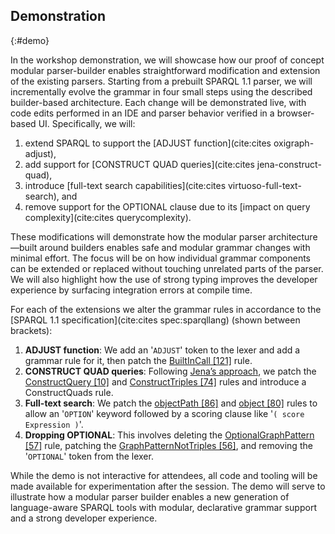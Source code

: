 ## Demonstration
{:#demo}

In the workshop demonstration,
we will showcase how our proof of concept modular parser-builder enables straightforward modification and extension of the existing parsers.
Starting from a prebuilt SPARQL 1.1 parser,
we will incrementally evolve the grammar in four small steps using the described builder-based architecture.
Each change will be demonstrated live, with code edits performed in an IDE and parser behavior verified in a browser-based UI.
Specifically, we will:

1. extend SPARQL to support the [ADJUST function](cite:cites oxigraph-adjust), 
2. add support for [CONSTRUCT QUAD queries](cite:cites jena-construct-quad), 
3. introduce [full-text search capabilities](cite:cites virtuoso-full-text-search), and 
4. remove support for the OPTIONAL clause due to its [impact on query complexity](cite:cites querycomplexity).

These modifications will demonstrate how the modular parser architecture—built around builders enables safe and modular grammar changes with minimal effort.
The focus will be on how individual grammar components can be extended or replaced without touching unrelated parts of the parser.
We will also highlight how the use of strong typing improves the developer experience by surfacing integration errors at compile time.

For each of the extensions we alter the grammar rules in accordance to the [SPARQL 1.1 specification](cite:cites spec:sparqllang) (shown between brackets):

1. **ADJUST function**: We add an '`ADJUST`' token to the lexer and add a grammar rule for it, then patch the [BuiltInCall [121]](https://www.w3.org/TR/sparql11-query/#rBuiltInCall) rule. 
2. **CONSTRUCT QUAD queries**: Following [Jena’s approach](https://jena.apache.org/documentation/query/construct-quad.html#grammar),
we patch the [ConstructQuery [10]](https://www.w3.org/TR/sparql11-query/#rConstructQuery) and [ConstructTriples [74]](https://www.w3.org/TR/sparql11-query/#rConstructTriples) rules and introduce a ConstructQuads rule. 
3. **Full-text search**: <!-- https://docs.openlinksw.com/virtuoso/rdfsparql/ -->
We patch the [objectPath [86]](https://www.w3.org/TR/sparql11-query/#rObjectPath) and [object [80]](https://www.w3.org/TR/sparql11-query/#rObject) rules to allow an '`OPTION`' keyword followed by a scoring clause like '`( score Expression )`'. 
4. **Dropping OPTIONAL**: This involves deleting the [OptionalGraphPattern [57]](https://www.w3.org/TR/sparql11-query/#rOptionalGraphPattern) rule, patching the [GraphPatternNotTriples [56]](https://www.w3.org/TR/sparql11-query/#rGraphPatternNotTriples),
and removing the '`OPTIONAL`' token from the lexer.

While the demo is not interactive for attendees,
all code and tooling will be made available for experimentation after the session.
The demo will serve to illustrate how a modular parser builder enables a new generation of language-aware SPARQL tools with modular,
declarative grammar support and a strong developer experience.
